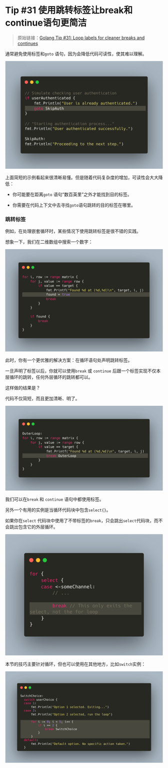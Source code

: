 # Tip #31 使用跳转标签让break和continue语句更简洁

> 原始链接：[Golang Tip #31: Loop labels for cleaner breaks and continues](https://twitter.com/func25/status/1761694371240702098)
>

通常避免使用标签和`goto` 语句，因为会降低代码可读性，使其难以理解。

![](./images/031/031_01.png)

上面简短的示例看起来很清晰易懂。但是随着代码复杂度的增加，可读性会大大降低：

* 你可能要在距离`goto` 语句“数百英里”之外才能找到目的标签。

* 你需要在代码上下文中去寻找`goto`语句跳转的目的标签在哪里。

### 跳转标签

例如，在处理嵌套循环时，某些情况下使用跳转标签是很不错的实践。

想象一下，我们在二维数组中搜索一个数字：

![](./images/031/031_02.png)

此时，你有一个更优雅的解决方案：在循环语句处声明跳转标签。

一旦声明了标签以后，你就可以使用`break` 或 `continue` 后跟一个标签实现不仅本层循环的跳转，任何外层循环的跳转都可以。

这样做的结果是？

代码不仅简短，而且更加清晰、明了。

![](./images/031/031_03.png)

我们可以在`break` 和 `continue` 语句中都使用标签。

另外一个有用的实例是当循环代码块中包含`select{}`。

如果你在`select` 代码块中使用了不带标签的`break`，只会跳出`select`代码块，而不会跳出包含它的外层循环。

![](./images/031/031_04.png)

本节的技巧主要针对循环，但也可以使用在其他地方，比如`switch`实例：

![](./images/031/031_05.png)
